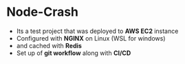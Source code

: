 # Node-Crash

- Its a test project that was deployed to **AWS EC2** instance
- Configured with **NGINX** on Linux (WSL for windows)
- and cached with **Redis** 
- Set up of **git workflow** along with **CI/CD** 

